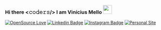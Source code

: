 ### Hi there <𝚌𝚘𝚍𝚎𝚛𝚜/> I am Vinícius Mello <img src="https://github.com/TheDudeThatCode/TheDudeThatCode/blob/master/Assets/Hi.gif" width="29px">

[![OpenSource Love](https://img.shields.io/badge/OpenSource-%E2%99%A5-brightgreen)](https://github.com/viniciusbmello)
[![Linkedin Badge](https://img.shields.io/badge/LinkedIn-viniciusbmello-blue)](https://www.linkedin.com/in/viniciusbmello/)
[![Instagram Badge](https://img.shields.io/badge/Instagram-vbmello-red)](https://www.instagram.com/vbmello/)
[![Personal Site](https://img.shields.io/badge/Codar-Space-lightgrey)](https://codar.space/)

<!--
**viniciusbmello/viniciusbmello** is a ✨ _special_ ✨ repository because its `README.md` (this file) appears on your GitHub profile.

Here are some ideas to get you started:

- 🔭 I’m currently working on ...
- 🌱 I’m currently learning ...
- 👯 I’m looking to collaborate on ...
- 🤔 I’m looking for help with ...
- 💬 Ask me about ...
- 📫 How to reach me: ...
- 😄 Pronouns: ...
- ⚡ Fun fact: ...
-->
